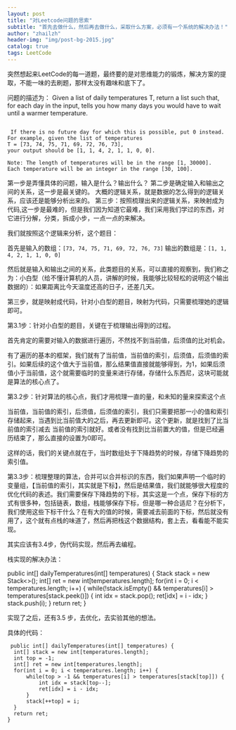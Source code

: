 ```yaml
---
layout: post
title: "对Leetcode问题的思索"
subtitle: "首先去做什么，然后再去做什么，采取什么方案，必须有一个系统的解决办法！"
author: "zhailzh"  
header-img: "img/post-bg-2015.jpg"  
catalog: true
tags: LeetCode  
---
```


突然想起来LeetCode的每一道题，最终要的是对思维能力的锻炼，解决方案的提取，不能一味的去刷题，那样太没有趣味和底下了。

问题的描述为：
Given a list of daily temperatures T, return a list such that, for each day in the input, 
 tells you how many days you would have to wait until a warmer temperature.
<!--more-->

~~~
  
 If there is no future day for which this is possible, put 0 instead.
For example, given the list of temperatures 
T = [73, 74, 75, 71, 69, 72, 76, 73], 
your output should be [1, 1, 4, 2, 1, 1, 0, 0].

Note: The length of temperatures will be in the range [1, 30000]. 
Each temperature will be an integer in the range [30, 100].
~~~

第一步是弄懂具体的问题，输入是什么？输出什么？
第二步是确定输入和输出之间的关系，这一步是最关键的。
大概的逻辑关系，就是数据的怎么得到的逻辑关系，应该还是能够分析出来的。
第三步：按照梳理出来的逻辑关系，来映射成为代码,这一步是最难的，但是我们因为知道它最难，我们采用我们学过的东西，对它进行分解，分类，拆成小步，一点一点的来解决。

我们就按照这个逻辑来分析，这个题目：

首先是输入的数组：```[73, 74, 75, 71, 69, 72, 76, 73]```
输出的数组是：```[1, 1, 4, 2, 1, 1, 0, 0]```

然后就是输入和输出之间的关系，此类题目的关系，可以直接的观察到，我们称之为：小白型（给不懂计算机的人员，讲解的时候，我能够比较轻松的说明这个输出数据的）：如果距离比今天温度还高的日子，还差几天。

第三步，就是映射成代码，针对小白型的题目，映射为代码，只需要梳理她的逻辑即可。

第3.1步：针对小白型的题目，关键在于梳理输出得到的过程。

首先肯定的需要对输入的数据进行遍历，不然找不到当前值，后须值的比对机会。

有了遍历的基本的框架，我们就有了当前值，当前值的索引，后须值，后须值的索引。如果后续的这个值大于当前值，那么结果值直接就能够得到，为1，如果后须值小于当前值，这个就需要临时的变量来进行存储，存储什么东西尼，这块可能就是算法的核心点了。

第3.2步：针对算法的核心点，我们才用梳理一直的量，和未知的量来探索这个点

当前值，当前值的索引，后须值，后须值的索引，我们只需要把那一小的值和索引存储起来，当遇到比当前值大的之后，再去更新即可。这个更新，就是找到了比当前值的索引减去 当前值的索引就好。或者没有找到比当前置大的值，但是已经遍历结束了，那么直接的设置为0即可。

这样的话，我们的关键点就在于，当时数组处于下降趋势的时候，存储下降趋势的索引值。

第3.3步：梳理整理的算法，合并可以合并标识的东西，我们如果声明一个临时的变量组，【当前值的索引，其实就是下标】，然后是结果值，我们就能够很大程度的优化代码的表述。我们需要保存下降趋势的下标，其实这是一个点，保存下标的方式有很多种，包括链表，数组，栈能够保存下标，但是哪一种合适尼？在分析下，我们使用这些下标干什么？在有大的值的时候，需要减去前面的下标，然后就没有用了，这个就有点栈的味道了，然后再把栈这个数据结构，套上去，看看能不能实现。

其实应该有3.4步，伪代码实现，然后再去编程。

栈实现的解决办法：

public int[] dailyTemperatures(int[] temperatures) {
  Stack<Integer> stack = new Stack<>();
  int[] ret = new int[temperatures.length];
  for(int i = 0; i < temperatures.length; i++) {
      while(!stack.isEmpty() && temperatures[i] > temperatures[stack.peek()]) {
          int idx = stack.pop();
          ret[idx] = i - idx;
      }
      stack.push(i);
  }
  return ret;
}

实现了之后，还有3.5 步，去优化，去实验其他的想法。

具体的代码：
~~~
 public int[] dailyTemperatures(int[] temperatures) {
  int[] stack = new int[temperatures.length];
  int top = -1;
  int[] ret = new int[temperatures.length];
  for(int i = 0; i < temperatures.length; i++) {
      while(top > -1 && temperatures[i] > temperatures[stack[top]]) {
          int idx = stack[top--];
          ret[idx] = i - idx;
      }
      stack[++top] = i;
  }
  return ret;
}
~~~
